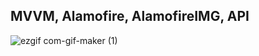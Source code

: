## MVVM, Alamofire, AlamofireIMG, API

![ezgif com-gif-maker (1)](https://user-images.githubusercontent.com/13710309/158925852-67975188-b88b-4768-9e14-9d5225c5e1cb.gif)
